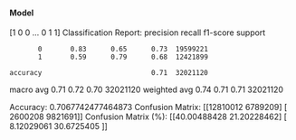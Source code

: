 #### Model
[1 0 0 ... 0 1 1]
Classification Report:
              precision    recall  f1-score   support

           0       0.83      0.65      0.73  19599221
           1       0.59      0.79      0.68  12421899

    accuracy                           0.71  32021120
   macro avg       0.71      0.72      0.70  32021120
weighted avg       0.74      0.71      0.71  32021120

Accuracy: 0.7067742477464873
Confusion Matrix:
[[12810012  6789209]
 [ 2600208  9821691]]
Confusion Matrix (%):
[[40.00488428 21.20228462]
 [ 8.12029061 30.6725405 ]]

